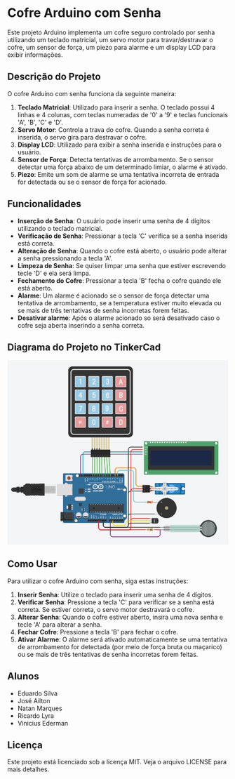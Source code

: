 # Cofre Arduino com Senha

Este projeto Arduino implementa um cofre seguro controlado por senha utilizando um teclado matricial, um servo motor para travar/destravar o cofre, um sensor de força, um piezo para alarme e um display LCD para exibir informações.

## Descrição do Projeto

O cofre Arduino com senha funciona da seguinte maneira:

1. **Teclado Matricial**: Utilizado para inserir a senha. O teclado possui 4 linhas e 4 colunas, com teclas numeradas de '0' a '9' e teclas funcionais 'A', 'B', 'C' e 'D'.
2. **Servo Motor**: Controla a trava do cofre. Quando a senha correta é inserida, o servo gira para destravar o cofre.
3. **Display LCD**: Utilizado para exibir a senha inserida e instruções para o usuário.
4. **Sensor de Força**: Detecta tentativas de arrombamento. Se o sensor detectar uma força abaixo de um determinado limiar, o alarme é ativado.
5. **Piezo**: Emite um som de alarme se uma tentativa incorreta de entrada for detectada ou se o sensor de força for acionado.

## Funcionalidades

- **Inserção de Senha**: O usuário pode inserir uma senha de 4 dígitos utilizando o teclado matricial.
- **Verificação de Senha**: Pressionar a tecla 'C' verifica se a senha inserida está correta.
- **Alteração de Senha**: Quando o cofre está aberto, o usuário pode alterar a senha pressionando a tecla 'A'.
- **Limpeza de Senha**: Se quiser limpar uma senha que estiver escrevendo tecle 'D' e ela será limpa.
- **Fechamento do Cofre**: Pressionar a tecla 'B' fecha o cofre quando ele está aberto.
- **Alarme**: Um alarme é acionado se o sensor de força detectar uma tentativa de arrombamento, se a temperatura estiver muito elevada ou se mais de três tentativas de senha incorretas forem feitas.
- **Desativar alarme**: Após o alarme acionado so será desativado caso o cofre seja aberta inserindo a senha correta.

## Diagrama do Projeto no TinkerCad

![Foto do Projeto no TinkerCad](https://github.com/eduardosdl/cofre-arduino/blob/main/digrama-tinkercad.png)

## Como Usar

Para utilizar o cofre Arduino com senha, siga estas instruções:

1. **Inserir Senha**: Utilize o teclado para inserir uma senha de 4 dígitos.
2. **Verificar Senha**: Pressione a tecla 'C' para verificar se a senha está correta. Se estiver correta, o servo motor destravará o cofre.
3. **Alterar Senha**: Quando o cofre estiver aberto, insira uma nova senha e tecle 'A' para alterar a senha.
4. **Fechar Cofre**: Pressione a tecla 'B' para fechar o cofre.
5. **Ativar Alarme**: O alarme será ativado automaticamente se uma tentativa de arrombamento for detectada (por meio de força bruta ou maçarico) ou se mais de três tentativas de senha incorretas forem feitas.

## Alunos
- Eduardo Silva
- José Ailton
- Natan Marques
- Ricardo Lyra
- Vinicius Ederman

## Licença

Este projeto está licenciado sob a licença MIT. Veja o arquivo LICENSE para mais detalhes.
